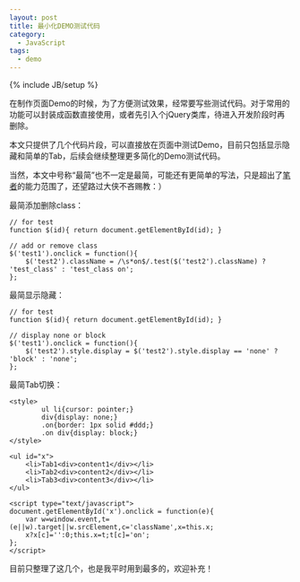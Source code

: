 ```yaml
---
layout: post
title: 最小化DEMO测试代码
category:
  - JavaScript
tags:
  - demo
---
```

{% include JB/setup %}

在制作页面Demo的时候，为了方便测试效果，经常要写些测试代码。对于常用的功能可以封装成函数直接使用，或者先引入个jQuery类库，待进入开发阶段时再删除。

本文只提供了几个代码片段，可以直接放在页面中测试Demo，目前只包括显示隐藏和简单的Tab，后续会继续整理更多简化的Demo测试代码。

当然，本文中号称“最简”也不一定是最简，可能还有更简单的写法，只是超出了[笔者][1]的能力范围了，还望路过大侠不吝赐教：）

最简添加删除class：

    // for test
    function $(id){ return document.getElementById(id); }
    
    // add or remove class
    $('test1').onclick = function(){
        $('test2').className = /\s*on$/.test($('test2').className) ? 'test_class' : 'test_class on';
    };

最简显示隐藏：

    // for test
    function $(id){ return document.getElementById(id); }
    
    // display none or block
    $('test1').onclick = function(){
        $('test2').style.display = $('test2').style.display == 'none' ? 'block' : 'none';
    };

最简Tab切换：

    <style>
            ul li{cursor: pointer;}
            div{display: none;}
            .on{border: 1px solid #ddd;}
            .on div{display: block;}
    </style>
    
    <ul id="x">
        <li>Tab1<div>content1</div></li>
        <li>Tab2<div>content2</div></li>
        <li>Tab3<div>content3</div></li>
    </ul>
    
    <script type="text/javascript">
    document.getElementById('x').onclick = function(e){
        var w=window.event,t=(e||w).target||w.srcElement,c='className',x=this.x;
        x?x[c]='':0;this.x=t;t[c]='on';
    };
    </script>



目前只整理了这几个，也是我平时用到最多的，欢迎补充！

 [1]: http://jiguang.github.com "笔者"